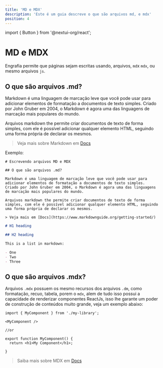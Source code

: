 ```yaml
---
title: 'MD e MDX'
description: 'Este é um guia descreve o que são arquivos md, e mdx'
position: 4
---
```


import { Button } from '@nextui-org/react';

# MD e MDX

Engrafia permite que páginas sejam escritas usando, arquivos, `md`x `mdx`, ou mesmo arquivos `js`.

## O que são arquivos .md?

Markdown é uma linguagem de marcação leve que você pode usar para adicionar elementos de formatação a documentos de texto simples. Criado por John Gruber em 2004, o Markdown é agora uma das linguagens de marcação mais populares do mundo.

Arquivos markdown the permite criar documentos de texto de forma simples, com ele é possível adicionar qualquer elemento HTML, seguindo uma forma própria de declarar os mesmos.

> Veja mais sobre Markdown em [Docs](https://www.markdownguide.org/getting-started/)

Exemplo:

```mdx
# Escrevendo arquivos MD e MDX

## O que são arquivos .md?

Markdown é uma linguagem de marcação leve que você pode usar para adicionar elementos de formatação a documentos de texto simples. Criado por John Gruber em 2004, o Markdown é agora uma das linguagens de marcação mais populares do mundo.

Arquivos markdown the permite criar documentos de texto de forma simples, com ele é possível adicionar qualquer elemento HTML, seguindo uma forma própria de declarar os mesmos.

> Veja mais em [Docs](https://www.markdownguide.org/getting-started/)
```

```md
# H1 heading

## H2 heading

This is a list in markdown:

- One
- Two
- Three

```

## O que são arquivos .mdx?

Arquivos `.mdx` possuem os mesmo recursos dos arquivos `.dm`, como formatação, recuo, tabela, porem o `mdx`, alem de tudo isso possui a capacidade de renderizar componentes ReactJs, isso lhe garante um poder de construção de conteúdos muito grande, veja um exemplo abaixo:

```mdx
import { MyComponent } from './my-library';

<MyComponent />

//or

export function MyComponent() {
  return <h1>My Component</h1>;

}
```

> Saiba mais sobre MDX em [Docs](https://mdxjs.com/)